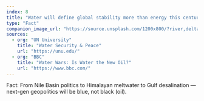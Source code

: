 ```yaml
---
index: 8
title: "Water will define global stability more than energy this century."
type: "Fact"
companion_image_url: "https://source.unsplash.com/1200x800/?river,delta,basin,border"
sources:
  - org: "UN University"
    title: "Water Security & Peace"
    url: "https://unu.edu/"
  - org: "BBC"
    title: "Water Wars: Is Water the New Oil?"
    url: "https://www.bbc.com/"
---
```

Fact: From Nile Basin politics to Himalayan meltwater to Gulf desalination — next-gen geopolitics will be blue, not black (oil).

